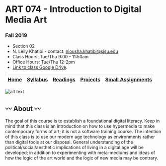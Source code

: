 # ART 074 - Introduction to Digital Media Art
### Fall 2019

+ Section 02
+ N. Leily Khatibi - contact: <niousha.khatibi@sjsu.edu>
+ Class Hours: Tue/Thu 9:00 - 11:50am
+ Office Hours: Tue/Thu 12-2pm
+ [Link to class Google Drive](https://drive.google.com/open?id=1_7Iqxdxp8lJclV80gxv_3a55Ud1THcp7).

[Home](https://github.com/fewnew/art74-fall2019) | [Syllabus](https://github.com/fewnew/art74-fall2019/blob/master/syllabus.md) | [Readings](https://github.com/fewnew/art74-fall2019/tree/master/readings) | [Projects](https://github.com/fewnew/art74-fall2019/tree/master/projects) | [Small Assignments](https://github.com/fewnew/art74-fall2019/tree/master/small-assignments) |
| --- | --- | --- | --- | --- |


![alt text](https://i.imgur.com/DTWoQq0.png)

## :wavy_dash: About :wavy_dash:
The goal of this course is to establish a foundational digital literacy. Keep in mind that this class is an introduction on how to use hypermedia to make contemporary forms of art; it is not a software training course. The intention of this class is to use our modern age technology as environments rather than digital tools at our disposal. General understanding of the political/social/aesthetic implications of living in a digital age will be developed; in addition to experimenting with meta-mediums and ideas of how the logic of the art world and the logic of new media may be contrary.
